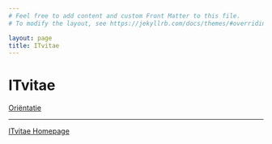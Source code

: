 ```yaml
---
# Feel free to add content and custom Front Matter to this file.
# To modify the layout, see https://jekyllrb.com/docs/themes/#overriding-theme-defaults

layout: page
title: ITvitae
---
```


# ITvitae

[Oriëntatie](/orientatie)

---

[ITvitae Homepage](https://itvitae.nl)
